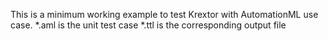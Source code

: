 This is a minimum working example to test Krextor with AutomationML use case. 
*.aml is the unit test case
*.ttl is the corresponding output file
